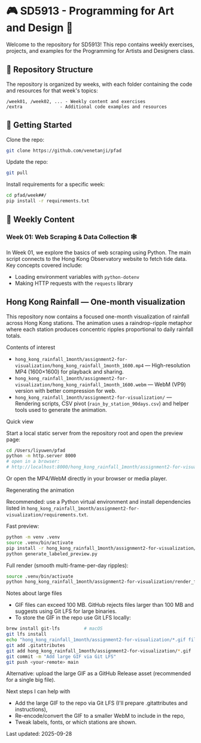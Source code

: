 # 🎮 SD5913 - Programming for Art and Design 🎨

Welcome to the repository for SD5913! This repo contains weekly exercises, projects, and examples for the Programming for Artists and Designers class.

## 📂 Repository Structure

The repository is organized by weeks, with each folder containing the code and resources for that week's topics:

```
/week01, /week02, ... - Weekly content and exercises
/extra              - Additional code examples and resources
```

## 🚀 Getting Started

Clone the repo:
```bash
git clone https://github.com/venetanji/pfad
```

Update the repo:
```bash
git pull
```

Install requirements for a specific week:
```bash
cd pfad/week##/
pip install -r requirements.txt
```

## 📅 Weekly Content

### Week 01: Web Scraping & Data Collection 🕸️

In Week 01, we explore the basics of web scraping using Python. The main script connects to the Hong Kong Observatory website to fetch tide data. Key concepts covered include:

- Loading environment variables with `python-dotenv`
- Making HTTP requests with the `requests` library
## Hong Kong Rainfall — One-month visualization

This repository now contains a focused one-month visualization of rainfall across Hong Kong stations. The animation uses a raindrop-ripple metaphor where each station produces concentric ripples proportional to daily rainfall totals.

Contents of interest

- `hong_kong_rainfall_1month/assignment2-for-visualization/hong_kong_rainfall_1month_1600.mp4` — High-resolution MP4 (1600×1600) for playback and sharing.
- `hong_kong_rainfall_1month/assignment2-for-visualization/hong_kong_rainfall_1month_1600.webm` — WebM (VP9) version with better compression for web.
- `hong_kong_rainfall_1month/assignment2-for-visualization/` — Rendering scripts, CSV pivot (`rain_by_station_90days.csv`) and helper tools used to generate the animation.

Quick view

Start a local static server from the repository root and open the preview page:

```bash
cd /Users/liyuwen/pfad
python -m http.server 8000
# open in a browser:
# http://localhost:8000/hong_kong_rainfall_1month/assignment2-for-visualization/view_animation_fast.html
```

Or open the MP4/WebM directly in your browser or media player.

Regenerating the animation

Recommended: use a Python virtual environment and install dependencies listed in `hong_kong_rainfall_1month/assignment2-for-visualization/requirements.txt`.

Fast preview:

```bash
python -m venv .venv
source .venv/bin/activate
pip install -r hong_kong_rainfall_1month/assignment2-for-visualization/requirements.txt
python generate_labeled_preview.py
```

Full render (smooth multi-frame-per-day ripples):

```bash
source .venv/bin/activate
python hong_kong_rainfall_1month/assignment2-for-visualization/render_fast_custom.py
```

Notes about large files

- GIF files can exceed 100 MB. GitHub rejects files larger than 100 MB and suggests using Git LFS for large binaries.
- To store the GIF in the repo use Git LFS locally:

```bash
brew install git-lfs         # macOS
git lfs install
echo "hong_kong_rainfall_1month/assignment2-for-visualization/*.gif filter=lfs diff=lfs merge=lfs -text" >> .gitattributes
git add .gitattributes
git add hong_kong_rainfall_1month/assignment2-for-visualization/*.gif
git commit -m "Add large GIF via Git LFS"
git push <your-remote> main
```

Alternative: upload the large GIF as a GitHub Release asset (recommended for a single big file).

Next steps I can help with

- Add the large GIF to the repo via Git LFS (I'll prepare .gitattributes and instructions),
- Re-encode/convert the GIF to a smaller WebM to include in the repo,
- Tweak labels, fonts, or which stations are shown.

Last updated: 2025-09-28


